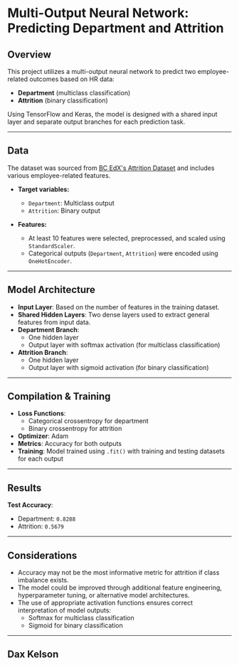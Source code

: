 # Multi-Output Neural Network: Predicting Department and Attrition

## Overview

This project utilizes a multi-output neural network to predict two employee-related outcomes based on HR data:

- **Department** (multiclass classification)
- **Attrition** (binary classification)

Using TensorFlow and Keras, the model is designed with a shared input layer and separate output branches for each prediction task.

---

## Data

The dataset was sourced from [BC EdX's Attrition Dataset](https://static.bc-edx.com/ai/ail-v-1-0/m19/lms/datasets/attrition.csv) and includes various employee-related features.

- **Target variables:**
  - `Department`: Multiclass output
  - `Attrition`: Binary output

- **Features:**
  - At least 10 features were selected, preprocessed, and scaled using `StandardScaler`.
  - Categorical outputs (`Department`, `Attrition`) were encoded using `OneHotEncoder`.

---

## Model Architecture

- **Input Layer**: Based on the number of features in the training dataset.
- **Shared Hidden Layers**: Two dense layers used to extract general features from input data.
- **Department Branch**:
  - One hidden layer
  - Output layer with softmax activation (for multiclass classification)
- **Attrition Branch**:
  - One hidden layer
  - Output layer with sigmoid activation (for binary classification)

---

## Compilation & Training

- **Loss Functions**:
  - Categorical crossentropy for department
  - Binary crossentropy for attrition
- **Optimizer**: Adam
- **Metrics**: Accuracy for both outputs
- **Training**: Model trained using `.fit()` with training and testing datasets for each output

---

## Results

**Test Accuracy**:
- Department: `0.8288`
- Attrition: `0.5679`

---

## Considerations

- Accuracy may not be the most informative metric for attrition if class imbalance exists.
- The model could be improved through additional feature engineering, hyperparameter tuning, or alternative model architectures.
- The use of appropriate activation functions ensures correct interpretation of model outputs:
  - Softmax for multiclass classification
  - Sigmoid for binary classification

---


## Dax Kelson
